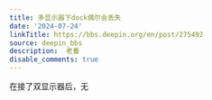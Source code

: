 ```yaml
---
title: 多显示器下dock偶尔会丢失
date: '2024-07-24'
linkTitle: https://bbs.deepin.org/en/post/275492
source: deepin_bbs
description:  老番 
disable_comments: true
---
```

在接了双显示器后，无

